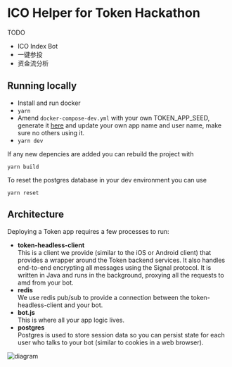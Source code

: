 # ICO Helper for Token Hackathon

TODO
- ICO Index Bot
- 一键参投
- 资金流分析

## Running locally

- Install and run docker
- `yarn`
- Amend `docker-compose-dev.yml` with your own TOKEN_APP_SEED, generate it [here](https://www.tokenbrowser.com/token-seed-generator/) and update your own app name and user name, make sure no others using it.
- `yarn dev`

If any new depencies are added you can rebuild the project with

```
yarn build
```

To reset the postgres database in your dev environment you can use

```
yarn reset
```

## Architecture

Deploying a Token app requires a few processes to run:
* **token-headless-client**<br>
  This is a client we provide (similar to the iOS or Android client) that provides a wrapper around the Token backend services. It also handles end-to-end encrypting all messages using the Signal protocol. It is written in Java and runs in the background, proxying all the requests to amd from your bot.
* **redis**<br>
  We use redis pub/sub to provide a connection between the token-headless-client and your bot.
* **bot.js**<br>
  This is where all your app logic lives.
* **postgres**<br>
  Postgres is used to store session data so you can persist state for each user who talks to your bot (similar to cookies in a web browser).

![diagram](docs/images/app-architecture.png)
